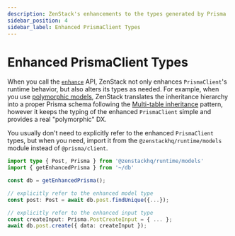 ```yaml
---
description: ZenStack's enhancements to the types generated by Prisma
sidebar_position: 4
sidebar_label: Enhanced PrismaClient Types
---
```


# Enhanced PrismaClient Types

When you call the [`enhance`](./runtime-api#enhance) API, ZenStack not only enhances `PrismaClient`'s runtime behavior, but also alters its types as needed. For example, when you use [polymorphic models](../guides/polymorphism), ZenStack translates the inheritance hierarchy into a proper Prisma schema following the [Multi-table inheritance](https://www.prisma.io/docs/orm/prisma-schema/data-model/table-inheritance#multi-table-inheritance-mti) pattern, however it keeps the typing of the enhanced `PrismaClient` simple and provides a real "polymorphic" DX.

You usually don't need to explicitly refer to the enhanced `PrismaClient` types, but when you need, import it from the `@zenstackhq/runtime/models` module instead of `@prisma/client`.

```ts
import type { Post, Prisma } from '@zenstackhq/runtime/models'
import { getEnhancedPrisma } from '~/db'

const db = getEnhancedPrisma();

// explicitly refer to the enhanced model type
const post: Post = await db.post.findUnique({...});

// explicitly refer to the enhanced input type
const createInput: Prisma.PostCreateInput = { ... };
await db.post.create({ data: createInput });
```
